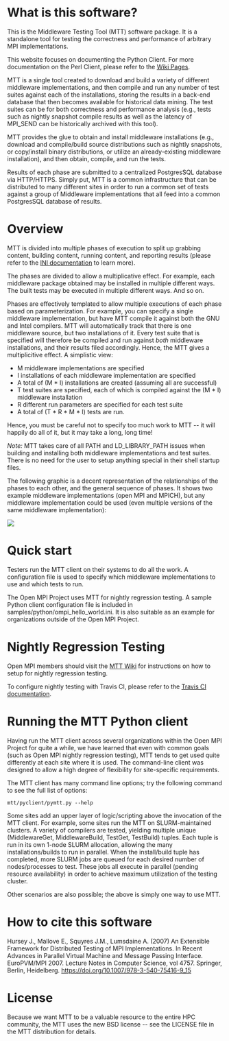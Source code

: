 # What is this software?
This is the Middleware Testing Tool (MTT) software package.  It is a standalone tool for testing the correctness and performance of arbitrary MPI implementations.

This website focuses on documenting the Python Client. For more documentation on the Perl Client, please refer to the [Wiki Pages](https://github.com/open-mpi/mtt/wiki/MTTOverview). 

MTT is a single tool created to download and build a variety of different middleware implementations, and then compile and run any number of test suites against each of the installations, storing the results in a back-end database that then becomes available for
historical data mining.  The test suites can be for both correctness and performance analysis (e.g., tests such as nightly snapshot compile results as well as the latency of MPI_SEND can be historically archived with this tool).

MTT provides the glue to obtain and install middleware installations (e.g., download and compile/build source distributions such as nightly snapshots, or copy/install binary distributions, or utilize an already-existing middleware installation), and then obtain, compile, and run the tests.  

Results of each phase are submitted to a centralized PostgresSQL database via HTTP/HTTPS.  Simply put, MTT is a common infrastructure that can be distributed to many different sites in
order to run a common set of tests against a group of Middleware implementations that all feed into a common PostgresSQL database of results.

# Overview

MTT is divided into multiple phases of execution to split up grabbing content, building content, running content, and reporting results (please refer to the [INI documentation](/mtt/pages/ini_docs.html) to learn more).

The phases are divided to allow a multiplicative effect.  For example, each middleware package obtained may be installed in multiple different ways.  The built tests may be executed in multiple different ways. And so on.

Phases are effectively templated to allow multiple executions of each phase based on parameterization. For example, you can specify a single middleware implementation, but have MTT compile it against both the GNU and Intel compilers. MTT will automatically track that there is one middleware source, but two installations of it. Every test suite that is specified will therefore be compiled and run against _both_ middleware installations, and their results filed accordingly. Hence, the MTT gives a multiplicitive effect. A simplistic view:
-   M middleware implementations are specified
-   I installations of each middleware implementation are specified
-   A total of (M * I) installations are created (assuming all are successful)
-   T test suites are specified, each of which is compiled against the (M * I) middleware installation
-   R different run parameters are specified for each test suite
-   A total of (T * R * M * I) tests are run.

Hence, you must be careful not to specify too much work to MTT -- it will happily do all of it, but it may take a long, long time!

*Note:* MTT takes care of all PATH and LD_LIBRARY_PATH issues when building and installing both middleware implementations and test suites. There is no need for the user to setup anything special in their shell startup files.

The following graphic is a decent representation of the relationships of the phases to each other, and the general sequence of phases. It shows two example middleware implementations (open MPI and MPICH), but any middleware implementation could be used (even multiple versions of the same middleware implementation):

![](/mtt/assets/images/mtt-functional.png)

# Quick start
Testers run the MTT client on their systems to do all the work.  A configuration file is used to specify which middleware implementations to use and which tests to run.  

The Open MPI Project uses MTT for nightly regression testing.  A sample Python client configuration file is included in samples/python/ompi_hello_world.ini.  It is also suitable as an example for organizations outside of the Open MPI Project.

# Nightly Regression Testing
Open MPI members should visit the [MTT Wiki](https://github.com/open-mpi/mtt/wiki/OMPITesting) for instructions on how to setup for nightly regression testing.

To configure nightly testing with Travis CI, please refer to the [Travis CI documentation](/mtt/pages/travis.html).

# Running the MTT Python client

Having run the MTT client across several organizations within the Open MPI Project for quite a while, we have learned that even with common goals (such as Open MPI nightly regression testing), MTT tends to get used quite differently at each site where it is used.  The
command-line client was designed to allow a high degree of flexibility for site-specific requirements.

The MTT client has many command line options; try the following command to see the full list of options:

```mtt/pyclient/pymtt.py --help```

Some sites add an upper layer of logic/scripting above the invocation of the MTT client.  For example, some sites run the MTT on SLURM-maintained clusters.  A variety of compilers are tested, yielding multiple unique (MiddlewareGet, MiddlewareBuild, TestGet, TestBuild) tuples. Each tuple is run in its own 1-node SLURM allocation, allowing the many installations/builds to run in parallel.  When the install/build tuple has completed, more SLURM jobs are queued for  each desired number of nodes/processes to test.  These jobs all execute in parallel (pending resource availability) in order to achieve maximum utilization of the testing cluster.

Other scenarios are also possible; the above is simply one way to use MTT.

# How to cite this software

Hursey J., Mallove E., Squyres J.M., Lumsdaine A. (2007) An Extensible Framework for Distributed Testing of MPI Implementations. In Recent Advances in Parallel Virtual Machine and Message Passing Interface. EuroPVM/MPI 2007. Lecture Notes in Computer Science, vol 4757. Springer, Berlin, Heidelberg. https://doi.org/10.1007/978-3-540-75416-9_15

# License
Because we want MTT to be a valuable resource to the entire HPC community, the MTT uses the new BSD license -- see the LICENSE file in the MTT distribution for details.

